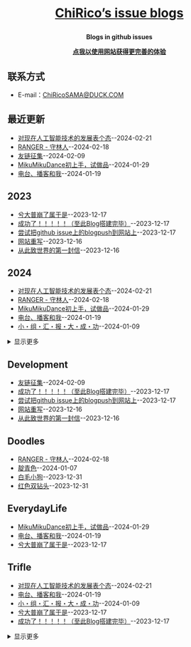 **<p align="center">[ChiRico’s issue blogs](https://github.com/ChiricoSAMA/Blog/)</p>**
====

**<p align="center">Blogs in github issues</p>**
**<p align="center">[点我以使用网站获得更完善的体验](https://midnight.4everland.app)</p>**

## 联系方式
- E-mail：[ChiRicoSAMA@DUCK.COM](mailto:chiricosama@duck.com)

## 最近更新
- [对现在人工智能技术的发展表个态](https://github.com/ChiricoSAMA/Blog/issues/21)--2024-02-21
- [RANGER - 守林人](https://github.com/ChiricoSAMA/Blog/issues/20)--2024-02-18
- [友链征集](https://github.com/ChiricoSAMA/Blog/issues/19)--2024-02-09
- [MikuMikuDance初上手，试做品](https://github.com/ChiricoSAMA/Blog/issues/16)--2024-01-29
- [电台、播客和我](https://github.com/ChiricoSAMA/Blog/issues/15)--2024-01-19
## 2023
- [兮大普崩了属于是](https://github.com/ChiricoSAMA/Blog/issues/6)--2023-12-17
- [成功了！！！！！（至此Blog搭建完毕）](https://github.com/ChiricoSAMA/Blog/issues/5)--2023-12-17
- [尝试把github issue上的blogpush到网站上](https://github.com/ChiricoSAMA/Blog/issues/4)--2023-12-17
- [网站重写](https://github.com/ChiricoSAMA/Blog/issues/3)--2023-12-16
- [从此致世界的第一封信](https://github.com/ChiricoSAMA/Blog/issues/2)--2023-12-16
## 2024
- [对现在人工智能技术的发展表个态](https://github.com/ChiricoSAMA/Blog/issues/21)--2024-02-21
- [RANGER - 守林人](https://github.com/ChiricoSAMA/Blog/issues/20)--2024-02-18
- [MikuMikuDance初上手，试做品](https://github.com/ChiricoSAMA/Blog/issues/16)--2024-01-29
- [电台、播客和我](https://github.com/ChiricoSAMA/Blog/issues/15)--2024-01-19
- [小・组・汇・报・大・成・功](https://github.com/ChiricoSAMA/Blog/issues/11)--2024-01-09
<details><summary>显示更多</summary>

- [靛青色](https://github.com/ChiricoSAMA/Blog/issues/10)--2024-01-07
- [白毛小狗](https://github.com/ChiricoSAMA/Blog/issues/8)--2023-12-31
- [红色双钻头](https://github.com/ChiricoSAMA/Blog/issues/7)--2023-12-31
</details>

## Development
- [友链征集](https://github.com/ChiricoSAMA/Blog/issues/19)--2024-02-09
- [成功了！！！！！（至此Blog搭建完毕）](https://github.com/ChiricoSAMA/Blog/issues/5)--2023-12-17
- [尝试把github issue上的blogpush到网站上](https://github.com/ChiricoSAMA/Blog/issues/4)--2023-12-17
- [网站重写](https://github.com/ChiricoSAMA/Blog/issues/3)--2023-12-16
- [从此致世界的第一封信](https://github.com/ChiricoSAMA/Blog/issues/2)--2023-12-16
## Doodles
- [RANGER - 守林人](https://github.com/ChiricoSAMA/Blog/issues/20)--2024-02-18
- [靛青色](https://github.com/ChiricoSAMA/Blog/issues/10)--2024-01-07
- [白毛小狗](https://github.com/ChiricoSAMA/Blog/issues/8)--2023-12-31
- [红色双钻头](https://github.com/ChiricoSAMA/Blog/issues/7)--2023-12-31
## EverydayLife
- [MikuMikuDance初上手，试做品](https://github.com/ChiricoSAMA/Blog/issues/16)--2024-01-29
- [电台、播客和我](https://github.com/ChiricoSAMA/Blog/issues/15)--2024-01-19
- [兮大普崩了属于是](https://github.com/ChiricoSAMA/Blog/issues/6)--2023-12-17
## Trifle
- [对现在人工智能技术的发展表个态](https://github.com/ChiricoSAMA/Blog/issues/21)--2024-02-21
- [电台、播客和我](https://github.com/ChiricoSAMA/Blog/issues/15)--2024-01-19
- [小・组・汇・报・大・成・功](https://github.com/ChiricoSAMA/Blog/issues/11)--2024-01-09
- [兮大普崩了属于是](https://github.com/ChiricoSAMA/Blog/issues/6)--2023-12-17
- [成功了！！！！！（至此Blog搭建完毕）](https://github.com/ChiricoSAMA/Blog/issues/5)--2023-12-17
<details><summary>显示更多</summary>

- [尝试把github issue上的blogpush到网站上](https://github.com/ChiricoSAMA/Blog/issues/4)--2023-12-17
</details>

